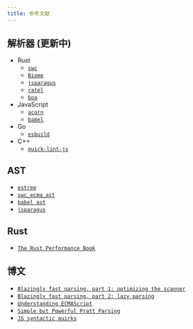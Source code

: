 ```yaml
---
title: 参考文献
---
```


## 解析器 (更新中)

- Rust
  - [`swc`](HTTPS://swc.rs)
  - [`Biome`](HTTPS://biomejs.dev)
  - [`jsparagus`](HTTPS://github.com/mozilla-spidermonkey/jsparagus)
  - [`ratel`](HTTPS://github.com/ratel-rust/ratel-core)
  - [`boa`](HTTPS://github.com/lastmjs/boa-azle)
- JavaScript
  - [`acorn`](HTTPS://github.com/acornjs/acorn)
  - [`babel`](HTTPS://babeljs.io)
- Go
  - [`esbuild`](HTTPS://esbuild.github.io)
- C++
  - [`quick-lint-js`](HTTPS://github.com/quick-lint/quick-lint-js)

## AST

- [`estree`](HTTPS://github.com/estree/estree)
- [`swc_ecma_ast`](HTTPS://github.com/swc-project/swc/tree/main/crates/swc_ecma_ast/src)
- [`babel ast`](HTTPS://github.com/babel/babel/blob/main/packages/babel-types/src/ast-types/generated/index.ts)
- [`jsparagus`](HTTPS://gist.github.com/Boshen/0b481a058cd715576aaf1624d2c6d469)

## Rust

- [`The Rust Performance Book`](HTTPS://nnethercote.github.io/perf-book/introduction.html)

## 博文

- [`Blazingly fast parsing, part 1: optimizing the scanner`](HTTPS://v8.dev/blog/scanner)
- [`Blazingly fast parsing, part 2: lazy parsing`](HTTPS://v8.dev/blog/preparser)
- [`Understanding ECMAScript`](HTTPS://v8.dev/blog/tags/understanding-ecmascript)
- [`Simple but Powerful Pratt Parsing`](HTTPS://matklad.github.io/2020/04/13/simple-but-powerful-pratt-parsing.html)
- [`JS syntactic quirks`](HTTPS://github.com/mozilla-spidermonkey/jsparagus/blob/master/js-quirks.md)
